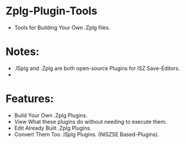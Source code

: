 # Zplg-Plugin-Tools
- Tools for Building Your Own .Zplg files.


# Notes:
- .ISplg and .Zplg are both open-source Plugins for ISZ Save-Editors.
- 

# Features:
- Build Your Own .Zplg Plugins.
- View What these plugins do without needing to execute them.
- Edit Already Built .Zplg Plugins.
- Convert Them Too .ISplg Plugins. (NISZSE Based-Plugins).

